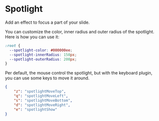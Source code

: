 # Spotlight

Add an effect to focus a part of your slide.

You can customize the color, inner radius and outer radius of the spotlight. Here is how you can use it:

```css
:root {
  --spotlight-color: #000000ee;
  --spotlight-innerRadius: 150px;
  --spotlight-outerRadius: 200px;
}
```

Per default, the mouse control the spotlight, but with the keyboard plugin, you can use some keys to move it around.

```json
{
	"z": "spotlightMoveTop",
	"q": "spotlightMoveLeft",
	"s": "spotlightMoveBottom",
	"d": "spotlightMoveRight",
	"e": "spotlightShow"
}
```